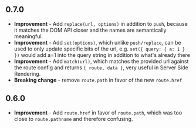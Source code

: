 ## 0.7.0

* **Improvement** - Add `replace(url, options)` in addition to `push`, because it matches the DOM API closer and the names are semantically meaningful.
* **Improvement** - Add `set(options)`, which unlike `push/replace`, can be used to only update specific bits of the url, e.g. `set({ query: { a: 1 } })` would add a=1 into the query string in addition to what's already there
* **Improvement** - Add `match(url)`, which matches the provided url against the route config and returns `{ route, data }`, very useful in Server Side Rendering.
* **Breaking change** - remove `route.path` in favor of the new `route.href`

## 0.6.0

* **Improvement** - Add `route.href` in favor of `route.path`, which was too close to `route.pathname` and therefore confusing.
